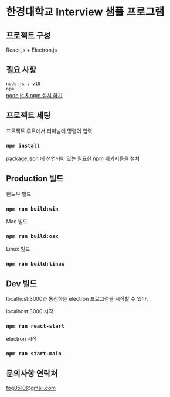 # 한경대학교 Interview 샘플 프로그램
## 프로젝트 구성
React.js + Electron.js

## 필요 사항
`node.js : v18`</br>
`npm`</br>
[node.js & npm 설치 하기](https://nodejs.org/en)

## 프로젝트 세팅

프로젝트 루트에서 터미널에 명령어 입력.
### `npm install`

package.json 에 선언되어 있는 필요한 npm 패키지들을 설치

## Production 빌드
윈도우 빌드
### `npm run build:win`
Mac 빌드
### `npm run build:osx`

Linux 빌드
### `npm run build:linux`

## Dev 빌드
localhost:3000과 통신하는 electron 프로그램을 시작할 수 있다.
</br>

localhost:3000 시작
### `npm run react-start`
electron 시작
### `npm run start-main`

## 문의사항 연락처
fog0510@gmail.com
